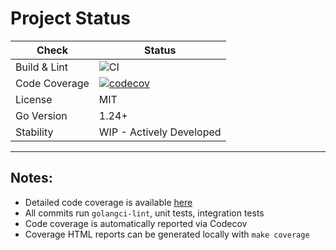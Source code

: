 # Project Status

| Check         | Status                                                                                                                               |
|---------------|--------------------------------------------------------------------------------------------------------------------------------------|
| Build & Lint  | ![CI](https://github.com/tommed/ducto-dsl/actions/workflows/ci.yml/badge.svg)                                                  |
| Code Coverage | [![codecov](https://codecov.io/gh/tommed/ducto-dsl/branch/main/graph/badge.svg)](https://codecov.io/gh/tommed/ducto-dsl) |
| License       | MIT                                                                                                                                  |
| Go Version    | 1.24+                                                                                                                                |
| Stability     | WIP - Actively Developed                                                                                                             |

---

## Notes:
- Detailed code coverage is available [here](https://tommed.github.io/ducto-dsl/coverage.html#file1)
- All commits run `golangci-lint`, unit tests, integration tests
- Code coverage is automatically reported via Codecov
- Coverage HTML reports can be generated locally with `make coverage`

